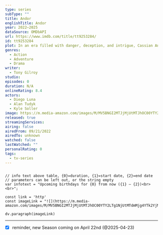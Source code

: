 ```yaml
---
type: series
subType: ""
title: Andor
englishTitle: Andor
year: 2022–2025
dataSource: OMDbAPI
url: https://www.imdb.com/title/tt9253284/
id: tt9253284
plot: In an era filled with danger, deception, and intrigue, Cassian Andor embark on a path that is destined to turn him into a Rebel hero.
genres:
  - Action
  - Adventure
  - Drama
writer:
  - Tony Gilroy
studio: 
episodes: 0
duration: N/A
onlineRating: 8.4
actors:
  - Diego Luna
  - Alan Tudyk
  - Kyle Soller
image: https://m.media-amazon.com/images/M/MV5BNGI2MTJjMjUtMTJhOC00YTY2LTg1NjUtMTdmMjg4YTk2YjM5XkEyXkFqcGc@._V1_SX300.jpg
released: true
streamingServices: 
airing: false
airedFrom: 09/21/2022
airedTo: unknown
watched: false
lastWatched: ""
personalRating: 0
tags:
  - tv-series
---
```


```dataviewjs

// info text above table, {0}=duration, {1}=start date, {2}=end date
// parameters can be left out, or the string empty
var infotext = "Upcoming birthdays for {0} from now ({1} – {2})<br><br>";

const link = 'http'
const imageLink = "![](https://m.media-amazon.com/images/M/MV5BNGI2MTJjMjUtMTJhOC00YTY2LTg1NjUtMTdmMjg4YTk2YjM5XkEyXkFqcGc@._V1_SX300.jpg)"

dv.paragraph(imageLink)
```

___
- [x] reminder, new Season coming on April 22nd (@2025-04-23)